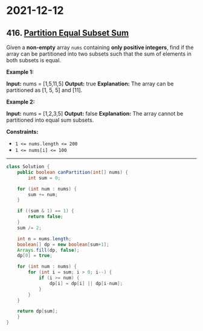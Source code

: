 # 2021-12-12

## 416. [Partition Equal Subset Sum](https://leetcode.com/problems/partition-equal-subset-sum/)

Given a **non-empty** array `nums` containing **only positive integers**, find if the array can be partitioned into two subsets such that the sum of elements in both subsets is equal.

**Example 1:**

**Input:** nums = \[1,5,11,5\]
**Output:** true
**Explanation:** The array can be partitioned as \[1, 5, 5\] and \[11\].

**Example 2:**

**Input:** nums = \[1,2,3,5\]
**Output:** false
**Explanation:** The array cannot be partitioned into equal sum subsets.

**Constraints:**

- `1 <= nums.length <= 200`
- `1 <= nums[i] <= 100`

---

```java
class Solution {
    public boolean canPartition(int[] nums) {
        int sum = 0;

    for (int num : nums) {
        sum += num;
    }

    if ((sum & 1) == 1) {
        return false;
    }
    sum /= 2;

    int n = nums.length;
    boolean[] dp = new boolean[sum+1];
    Arrays.fill(dp, false);
    dp[0] = true;

    for (int num : nums) {
        for (int i = sum; i > 0; i--) {
            if (i >= num) {
                dp[i] = dp[i] || dp[i-num];
            }
        }
    }

    return dp[sum];
    }
}
```
